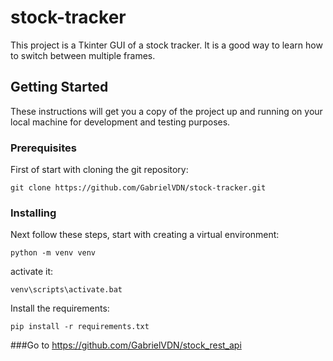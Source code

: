 # stock-tracker

This project is a Tkinter GUI of a stock tracker.
It is a good way to learn how to switch between multiple frames.

## Getting Started

These instructions will get you a copy of the project up and running on your local machine for development and testing purposes. 

### Prerequisites

First of start with cloning the git repository:

```
git clone https://github.com/GabrielVDN/stock-tracker.git
```
### Installing

Next follow these steps, start with creating a virtual environment:

```
python -m venv venv
```

activate it: 

```
venv\scripts\activate.bat
```
Install the requirements:
```
pip install -r requirements.txt
```

###Go to https://github.com/GabrielVDN/stock_rest_api

